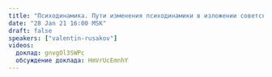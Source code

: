 ```yaml
---
title: "Психодинамика. Пути изменения психодинамики в изложении советского инженера"
date: "28 Jan 21 16:00 MSK"
draft: false
speakers: ["valentin-rusakov"] 
videos:
  доклад: gnvgOl3SWPc
  обсуждение доклада: HmVrUcEmnhY
---
```

